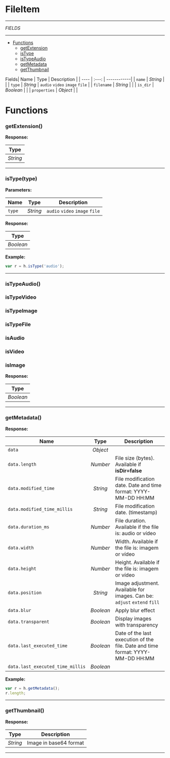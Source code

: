 # FileItem

---

$FIELDS$

---

- [Functions](#functions)
  - [getExtension](#getextension)
  - [isType](#istypetype)
  - [isTypeAudio](#istypeaudio)
  - [getMetadata](#getmetadata)
  - [getThumbnail](#getthumbnail)


Fields| Name | Type  | Description |
| ---- | :---: | ------------|
| `name` | _String_ |  |
| `type` | _String_ | `audio`  `video`  `image`  `file` |
| `filename` | _String_ |  |
| `is_dir` | _Boolean_ |  |
| `properties` | _Object_ |  |
# Functions 
### getExtension()


**Response:**

| Type  |
| :---: |
| _String_ | 


---


### isType(type)
**Parameters:**

| Name | Type  | Description |
| ---- | :---: | ------------|
| `type` | _String_ | `audio`  `video`  `image`  `file` |


**Response:**

| Type  |
| :---: |
| _Boolean_ | 


**Example:**

```javascript
var r = h.isType('audio');
```

---


### isTypeAudio()
### isTypeVideo
### isTypeImage
### isTypeFile
### isAudio
### isVideo
### isImage


**Response:**

| Type  |
| :---: |
| _Boolean_ | 


---


### getMetadata()


**Response:**

| Name | Type  | Description |
| ---- | :---: | ------------|
| `data` | _Object_ |  |
| `data.length` | _Number_ | File size (bytes). Available if **isDir=false** |
| `data.modified_time` | _String_ | File modification date. Date and time format: YYYY-MM-DD HH:MM |
| `data.modified_time_millis` | _String_ | File modification date. (timestamp) |
| `data.duration_ms` | _Number_ | File duration. Available if the file is: audio or vídeo |
| `data.width` | _Number_ | Width. Available if the file is: imagem or vídeo |
| `data.height` | _Number_ | Height. Available if the file is: imagem or vídeo |
| `data.position` | _String_ | Image adjustment. Available for images. Can be: `adjust` `extend` `fill` |
| `data.blur` | _Boolean_ | Apply blur effect |
| `data.transparent` | _Boolean_ | Display images with transparency |
| `data.last_executed_time` | _Boolean_ | Date of the last execution of the file. Date and time format: YYYY-MM-DD HH:MM |
| `data.last_executed_time_millis` | _Boolean_ |  |


**Example:**

```javascript
var r = h.getMetadata();
r.length;
```

---


### getThumbnail()


**Response:**

| Type  | Description |
| :---: | ------------|
| _String_ | Image in base64 format |


---
